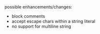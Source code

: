 possible enhancements/changes:

- block comments
- accept escape chars within a string literal
- no support for multiline string
